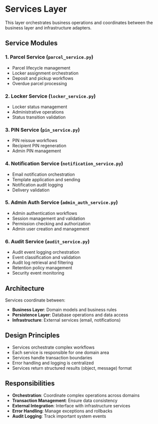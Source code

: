 # Services Layer

This layer orchestrates business operations and coordinates between the business layer and infrastructure adapters.

## Service Modules

### 1. Parcel Service (`parcel_service.py`)
- Parcel lifecycle management
- Locker assignment orchestration
- Deposit and pickup workflows
- Overdue parcel processing

### 2. Locker Service (`locker_service.py`)
- Locker status management
- Administrative operations
- Status transition validation

### 3. PIN Service (`pin_service.py`)
- PIN reissue workflows
- Recipient PIN regeneration
- Admin PIN management

### 4. Notification Service (`notification_service.py`)
- Email notification orchestration
- Template application and sending
- Notification audit logging
- Delivery validation

### 5. Admin Auth Service (`admin_auth_service.py`)
- Admin authentication workflows
- Session management and validation
- Permission checking and authorization
- Admin user creation and management

### 6. Audit Service (`audit_service.py`)
- Audit event logging orchestration
- Event classification and validation
- Audit log retrieval and filtering
- Retention policy management
- Security event monitoring

## Architecture

Services coordinate between:
- **Business Layer**: Domain models and business rules
- **Persistence Layer**: Database operations and data access
- **Infrastructure**: External services (email, notifications)

## Design Principles

- Services orchestrate complex workflows
- Each service is responsible for one domain area
- Services handle transaction boundaries
- Error handling and logging is centralized
- Services return structured results (object, message) format

## Responsibilities

- **Orchestration**: Coordinate complex operations across domains
- **Transaction Management**: Ensure data consistency
- **External Integration**: Interface with infrastructure services
- **Error Handling**: Manage exceptions and rollbacks
- **Audit Logging**: Track important system events 